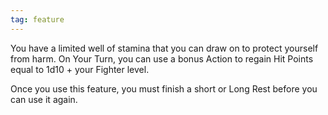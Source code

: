 ```yaml
---
tag: feature
---
```


You have a limited well of stamina that you can draw on to protect yourself from harm. On Your Turn, you can use a bonus Action to regain Hit Points equal to 1d10 + your Fighter level.

Once you use this feature, you must finish a short or Long Rest before you can use it again.

